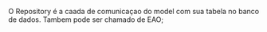 O Repository é a caada de comunicaçao do model com sua tabela no banco de dados. Tambem pode ser chamado de EAO;